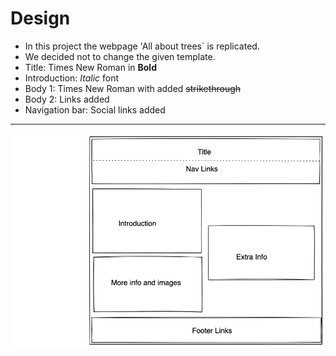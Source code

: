 # Design

- In this project the webpage 'All about trees` is replicated.
- We decided not to change the given template.
- Title: Times New Roman in **Bold**
- Introduction: _Italic_ font
- Body 1: Times New Roman with added ~~strikethrough~~
- Body 2: Links added
- Navigation bar: Social links added

---

![Design Image](public/design.png)
